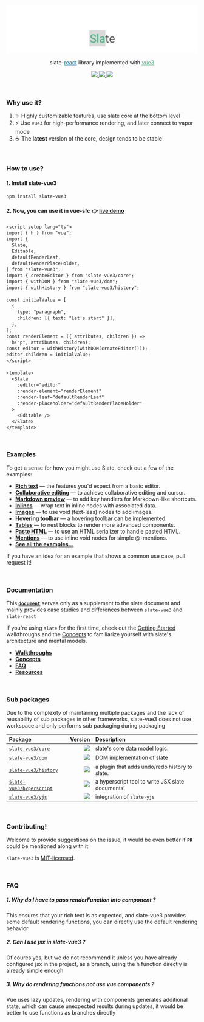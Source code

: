 [<img src="https://github.com/Guan-Erjia/slate-vue3/blob/master/public/banner.png" />](https://github.com/ianstormtaylor/slate)

<p align="center">
  slate-<a style="color: #087ea4" href="https://react.dev/">react</a> library implemented with <a style="color: #42b883" href="https://vuejs.org/">vue3</a>
</p>

<p align="center">
  <a href="https://www.npmjs.com/package/slate-vue3?activeTab=code">
    <img src="https://img.shields.io/bundlephobia/min/slate-vue3">
  </a>
  <a href="https://join.slack.com/t/slate-js/shared_invite/zt-f8t986ip-7dA1DyiqPpzootz1snKXkw">
    <img src="https://img.shields.io/badge/slack-slate--js-brightgreen.svg?logo=slack">
  </a>
  <a href="./package.json">
    <img src="https://img.shields.io/npm/v/slate-vue3.svg?maxAge=3600&label=version&colorB=007ec6">
  </a>
</p>
<br/>

### Why use it?

1. :sparkles: Highly customizable features, use slate core at the bottom level
2. :zap: Use `vue3` for high-performance rendering, and later connect to vapor mode
3. :coffee: The **latest** version of the core, design tends to be stable

<br />

### How to use?

#### 1. Install slate-vue3

```sh
npm install slate-vue3
```

#### 2. Now, you can use it in vue-sfc :point_right: [**live demo**](https://guan-erjia.github.io/slate-vue3/examples/rich-text)

```vue
<script setup lang="ts">
import { h } from "vue";
import {
  Slate,
  Editable,
  defaultRenderLeaf,
  defaultRenderPlaceHolder,
} from "slate-vue3";
import { createEditor } from "slate-vue3/core";
import { withDOM } from "slate-vue3/dom";
import { withHistory } from "slate-vue3/history";

const initialValue = [
  {
    type: "paragraph",
    children: [{ text: "Let's start" }],
  },
];
const renderElement = ({ attributes, children }) =>
  h("p", attributes, children);
const editor = withHistory(withDOM(createEditor()));
editor.children = initialValue;
</script>

<template>
  <Slate
    :editor="editor"
    :render-element="renderElement"
    :render-leaf="defaultRenderLeaf"
    :render-placeholder="defaultRenderPlaceHolder"
  >
    <Editable />
  </Slate>
</template>
```

<br />

### Examples

To get a sense for how you might use Slate, check out a few of the examples:

- [**Rich text**](https://guan-erjia.github.io/slate-vue3/examples/rich-text) — the features you'd expect from a basic editor.
- [**Collaborative editing**](https://guan-erjia.github.io/slate-vue3/examples/remote-cursor) — to achieve collaborative editing and cursor.
- [**Markdown preview**](https://guan-erjia.github.io/slate-vue3/examples/markdown-preview) — to add key handlers for Markdown-like shortcuts.
- [**Inlines**](https://guan-erjia.github.io/slate-vue3/examples/inlines) — wrap text in inline nodes with associated data.
- [**Images**](https://guan-erjia.github.io/slate-vue3/examples/images) — to use void (text-less) nodes to add images.
- [**Hovering toolbar**](https://guan-erjia.github.io/slate-vue3/examples/hovering-toolbar) — a hovering toolbar can be implemented.
- [**Tables**](https://guan-erjia.github.io/slate-vue3/examples/tables) — to nest blocks to render more advanced components.
- [**Paste HTML**](https://guan-erjia.github.io/slate-vue3/examples/paste-html) — to use an HTML serializer to handle pasted HTML.
- [**Mentions**](https://guan-erjia.github.io/slate-vue3/examples/mentions) — to use inline void nodes for simple @-mentions.
- [**See all the examples...**](https://guan-erjia.github.io/slate-vue3)

If you have an idea for an example that shows a common use case, pull request it!

<br/>

### Documentation

This [**`document`**](https://guan-erjia.github.io/slate-vue3) serves only as a supplement to the slate document and mainly provides case studies and differences between `slate-vue3` and `slate-react`

If you're using `slate` for the first time, check out the [Getting Started](https://docs.slatejs.org/walkthroughs/01-installing-slate) walkthroughs and the [Concepts](http://docs.slatejs.org/concepts) to familiarize yourself with slate's architecture and mental models.

- [**Walkthroughs**](https://docs.slatejs.org/walkthroughs/01-installing-slate)
- [**Concepts**](https://docs.slatejs.org/concepts)
- [**FAQ**](https://docs.slatejs.org/general/faq)
- [**Resources**](https://docs.slatejs.org/general/resources)

<br/>

### Sub packages

Due to the complexity of maintaining multiple packages and the lack of reusability of sub packages in other frameworks, slate-vue3 does not use workspace and only performs sub packaging during packaging

| **Package**                                              |                                                                       **Version** | **Description**                                  |
| :------------------------------------------------------- | --------------------------------------------------------------------------------: | :----------------------------------------------- |
| [`slate-vue3/core`](./packages/slate)                    | ![](https://img.shields.io/npm/v/slate.svg?maxAge=3600&label=&colorB=007ec6) | slate's core data model logic.                   |
| [`slate-vue3/dom`](./packages/slate-dom)                     | ![](https://img.shields.io/npm/v/slate-dom.svg?maxAge=3600&label=&colorB=007ec6) | DOM implementation of slate                      |
| [`slate-vue3/history`](./packages/slate-history)         | ![](https://img.shields.io/npm/v/slate-history.svg?maxAge=3600&label=&colorB=007ec6) | a plugin that adds undo/redo history to slate.   |
| [`slate-vue3/hyperscript`](./packages/slate-hyperscript) | ![](https://img.shields.io/npm/v/slate-hyperscript.svg?maxAge=3600&label=&colorB=007ec6) | a hyperscript tool to write JSX slate documents! |
| [`slate-vue3/yjs`](./packages/slate-yjs)                 | ![](https://img.shields.io/npm/v/slate-yjs.svg?maxAge=3600&label=&colorB=007ec6) | integration of `slate-yjs`                       |

<br />

### Contributing!

Welcome to provide suggestions on the issue, it would be even better if **`PR`** could be mentioned along with it

`slate-vue3` is [MIT-licensed](./License.md).

<br/>

### FAQ

##### 1. Why do I have to pass renderFunction into <Slate /> component ?

This ensures that your rich text is as expected, and slate-vue3 provides some default rendering functions, you can directly use the default rendering behavior

##### 2. Can I use jsx in slate-vue3 ?

Of coures yes, but we do not recommend it unless you have already configured jsx in the project, as a branch, using the h function directly is already simple enough

##### 3. Why do rendering functions not use vue components ?

Vue uses lazy updates, rendering with components generates additional state, which can cause unexpected results during updates, it would be better to use functions as branches directly
